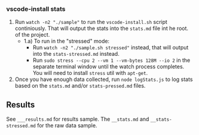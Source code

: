 ### vscode-install stats

1. Run `watch -n2 "./sample"` to run the `vscode-install.sh` script continiously. That will output the stats into the `stats.md` file int he root. of the project.
    - 1.a) To run in the "stressed" mode:
        - Run `watch -n2 "./sample.sh stressed"` instead, that will output into the `stats-stressed.md` instead.
        - Run `sudo stress --cpu 2 --vm 1 --vm-bytes 128M --io 2` in the separate terminal window until the watch process completes. You will need to install `stress` util with `apt-get`.
2. Once you have enough data collected, run `node logStats.js` to log stats based on the `stats.md` and/or `stats-pressed.md` files.


## Results

See `___results.md` for results sample. The `__stats.md`  and `__stats-stressed.md` for the raw data sample.